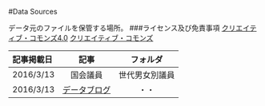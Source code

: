 #Data Sources

データ元のファイルを保管する場所。
###ライセンス及び免責事項
[クリエイティブ・コモンズ4.0](http://creativecommons.org/licenses/by/4.0/deed.ja)
[クリエイティブ・コモンズ](http://creativecommons.jp/licenses/)

|   記事掲載日      |   記事         | フォルダ         |
| :---------------- |:--------------:| :---------------:|
| 2016/3/13         | 国会議員       |   世代男女別議員 |
| 2016/3/13         | [データブログ](http://balian.sakura.ne.jp/wp/)      |   ・・ |
